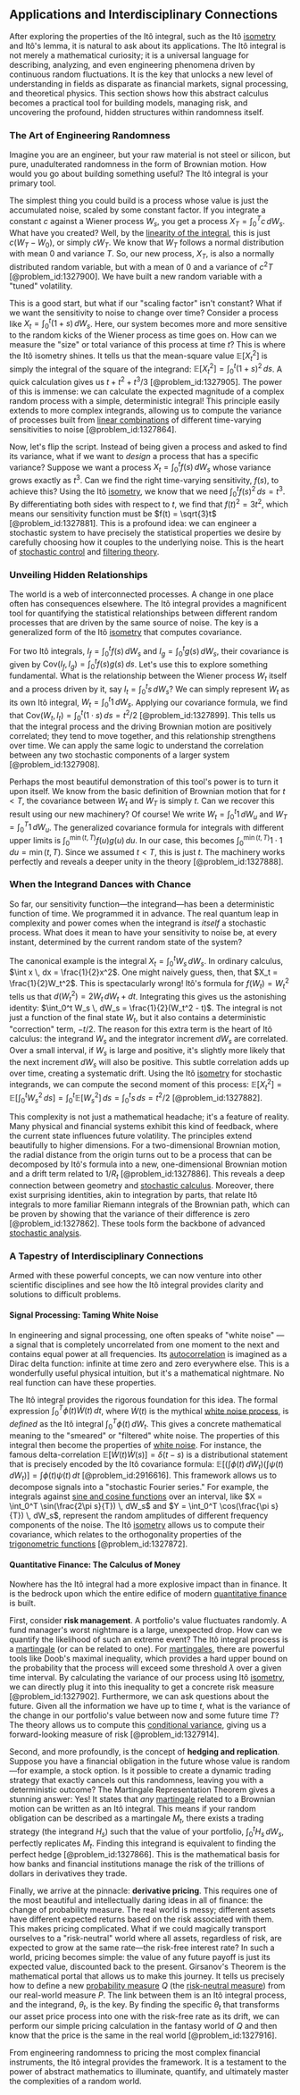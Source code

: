 ## Applications and Interdisciplinary Connections

After exploring the properties of the Itô integral, such as the Itô [isometry](@article_id:150387) and Itô's lemma, it is natural to ask about its applications. The Itô integral is not merely a mathematical curiosity; it is a universal language for describing, analyzing, and even engineering phenomena driven by continuous random fluctuations. It is the key that unlocks a new level of understanding in fields as disparate as financial markets, signal processing, and theoretical physics. This section shows how this abstract calculus becomes a practical tool for building models, managing risk, and uncovering the profound, hidden structures within randomness itself.

### The Art of Engineering Randomness

Imagine you are an engineer, but your raw material is not steel or silicon, but pure, unadulterated randomness in the form of Brownian motion. How would you go about building something useful? The Itô integral is your primary tool.

The simplest thing you could build is a process whose value is just the accumulated noise, scaled by some constant factor. If you integrate a constant $c$ against a Wiener process $W_s$, you get a process $X_T = \int_0^T c \, dW_s$. What have you created? Well, by the [linearity of the integral](@article_id:188899), this is just $c(W_T - W_0)$, or simply $cW_T$. We know that $W_T$ follows a normal distribution with mean 0 and variance $T$. So, our new process, $X_T$, is also a normally distributed random variable, but with a mean of 0 and a variance of $c^2 T$ [@problem_id:1327900]. We have built a new random variable with a "tuned" volatility.

This is a good start, but what if our "scaling factor" isn't constant? What if we want the sensitivity to noise to change over time? Consider a process like $X_t = \int_0^t (1+s) \, dW_s$. Here, our system becomes more and more sensitive to the random kicks of the Wiener process as time goes on. How can we measure the "size" or total variance of this process at time $t$? This is where the Itô isometry shines. It tells us that the mean-square value $\mathbb{E}[X_t^2]$ is simply the integral of the square of the integrand: $\mathbb{E}[X_t^2] = \int_0^t (1+s)^2 \, ds$. A quick calculation gives us $t + t^2 + t^3/3$ [@problem_id:1327905]. The power of this is immense: we can calculate the expected magnitude of a complex random process with a simple, deterministic integral! This principle easily extends to more complex integrands, allowing us to compute the variance of processes built from [linear combinations](@article_id:154249) of different time-varying sensitivities to noise [@problem_id:1327864].

Now, let's flip the script. Instead of being given a process and asked to find its variance, what if we want to *design* a process that has a specific variance? Suppose we want a process $X_t = \int_0^t f(s) \, dW_s$ whose variance grows exactly as $t^3$. Can we find the right time-varying sensitivity, $f(s)$, to achieve this? Using the Itô [isometry](@article_id:150387), we know that we need $\int_0^t f(s)^2 \, ds = t^3$. By differentiating both sides with respect to $t$, we find that $f(t)^2 = 3t^2$, which means our sensitivity function must be $f(t) = \sqrt{3}t$ [@problem_id:1327881]. This is a profound idea: we can engineer a stochastic system to have precisely the statistical properties we desire by carefully choosing how it couples to the underlying noise. This is the heart of [stochastic control](@article_id:170310) and [filtering theory](@article_id:186472).

### Unveiling Hidden Relationships

The world is a web of interconnected processes. A change in one place often has consequences elsewhere. The Itô integral provides a magnificent tool for quantifying the statistical relationships between different random processes that are driven by the same source of noise. The key is a generalized form of the Itô [isometry](@article_id:150387) that computes covariance.

For two Itô integrals, $I_f = \int_0^t f(s) \, dW_s$ and $I_g = \int_0^t g(s) \, dW_s$, their covariance is given by $\text{Cov}(I_f, I_g) = \int_0^t f(s)g(s) \, ds$. Let's use this to explore something fundamental. What is the relationship between the Wiener process $W_t$ itself and a process driven by it, say $I_t = \int_0^t s \, dW_s$? We can simply represent $W_t$ as its own Itô integral, $W_t = \int_0^t 1 \, dW_s$. Applying our covariance formula, we find that $\text{Cov}(W_t, I_t) = \int_0^t (1 \cdot s) \, ds = t^2/2$ [@problem_id:1327899]. This tells us that the integral process and the driving Brownian motion are positively correlated; they tend to move together, and this relationship strengthens over time. We can apply the same logic to understand the correlation between any two stochastic components of a larger system [@problem_id:1327908].

Perhaps the most beautiful demonstration of this tool's power is to turn it upon itself. We know from the basic definition of Brownian motion that for $t < T$, the covariance between $W_t$ and $W_T$ is simply $t$. Can we recover this result using our new machinery? Of course! We write $W_t = \int_0^t 1 \, dW_u$ and $W_T = \int_0^T 1 \, dW_u$. The generalized covariance formula for integrals with different upper limits is $\int_0^{\min(t,T)} f(u)g(u) \, du$. In our case, this becomes $\int_0^{\min(t,T)} 1 \cdot 1 \, du = \min(t,T)$. Since we assumed $t < T$, this is just $t$. The machinery works perfectly and reveals a deeper unity in the theory [@problem_id:1327888].

### When the Integrand Dances with Chance

So far, our sensitivity function—the integrand—has been a deterministic function of time. We programmed it in advance. The real quantum leap in complexity and power comes when the integrand is *itself* a stochastic process. What does it mean to have your sensitivity to noise be, at every instant, determined by the current random state of the system?

The canonical example is the integral $X_t = \int_0^t W_s \, dW_s$. In ordinary calculus, $\int x \, dx = \frac{1}{2}x^2$. One might naively guess, then, that $X_t = \frac{1}{2}W_t^2$. This is spectacularly wrong! Itô's formula for $f(W_t)=W_t^2$ tells us that $d(W_t^2) = 2W_t \, dW_t + dt$. Integrating this gives us the astonishing identity: $\int_0^t W_s \, dW_s = \frac{1}{2}(W_t^2 - t)$. The integral is not just a function of the final state $W_t$, but it also contains a deterministic "correction" term, $-t/2$. The reason for this extra term is the heart of Itô calculus: the integrand $W_s$ and the integrator increment $dW_s$ are correlated. Over a small interval, if $W_s$ is large and positive, it's slightly more likely that the next increment $dW_s$ will also be positive. This subtle correlation adds up over time, creating a systematic drift. Using the Itô [isometry](@article_id:150387) for stochastic integrands, we can compute the second moment of this process: $\mathbb{E}[X_t^2] = \mathbb{E}[\int_0^t W_s^2 \, ds] = \int_0^t \mathbb{E}[W_s^2] \, ds = \int_0^t s \, ds = t^2/2$ [@problem_id:1327882].

This complexity is not just a mathematical headache; it's a feature of reality. Many physical and financial systems exhibit this kind of feedback, where the current state influences future volatility. The principles extend beautifully to higher dimensions. For a two-dimensional Brownian motion, the radial distance from the origin turns out to be a process that can be decomposed by Itô's formula into a new, one-dimensional Brownian motion and a drift term related to $1/R_t$ [@problem_id:1327886]. This reveals a deep connection between geometry and [stochastic calculus](@article_id:143370). Moreover, there exist surprising identities, akin to integration by parts, that relate Itô integrals to more familiar Riemann integrals of the Brownian path, which can be proven by showing that the variance of their difference is zero [@problem_id:1327862]. These tools form the backbone of advanced [stochastic analysis](@article_id:188315).

### A Tapestry of Interdisciplinary Connections

Armed with these powerful concepts, we can now venture into other scientific disciplines and see how the Itô integral provides clarity and solutions to difficult problems.

#### Signal Processing: Taming White Noise

In engineering and signal processing, one often speaks of "white noise" — a signal that is completely uncorrelated from one moment to the next and contains equal power at all frequencies. Its [autocorrelation](@article_id:138497) is imagined as a Dirac delta function: infinite at time zero and zero everywhere else. This is a wonderfully useful physical intuition, but it's a mathematical nightmare. No real function can have these properties.

The Itô integral provides the rigorous foundation for this idea. The formal expression $\int_0^T \phi(t) \dot{W}(t) \, dt$, where $\dot{W}(t)$ is the mythical [white noise process](@article_id:146383), is *defined* as the Itô integral $\int_0^T \phi(t) \, dW_t$. This gives a concrete mathematical meaning to the "smeared" or "filtered" white noise. The properties of this integral then become the properties of [white noise](@article_id:144754). For instance, the famous delta-correlation $\mathbb{E}[\dot{W}(t)\dot{W}(s)] = \delta(t-s)$ is a distributional statement that is precisely encoded by the Itô covariance formula: $\mathbb{E}[(\int \phi(t) \, dW_t)(\int \psi(t) \, dW_t)] = \int \phi(t)\psi(t) \, dt$ [@problem_id:2916616]. This framework allows us to decompose signals into a "stochastic Fourier series." For example, the integrals against [sine and cosine functions](@article_id:171646) over an interval, like $X = \int_0^T \sin(\frac{2\pi s}{T}) \, dW_s$ and $Y = \int_0^T \cos(\frac{\pi s}{T}) \, dW_s$, represent the random amplitudes of different frequency components of the noise. The Itô [isometry](@article_id:150387) allows us to compute their covariance, which relates to the orthogonality properties of the [trigonometric functions](@article_id:178424) [@problem_id:1327872].

#### Quantitative Finance: The Calculus of Money

Nowhere has the Itô integral had a more explosive impact than in finance. It is the bedrock upon which the entire edifice of modern [quantitative finance](@article_id:138626) is built.

First, consider **risk management**. A portfolio's value fluctuates randomly. A fund manager's worst nightmare is a large, unexpected drop. How can we quantify the likelihood of such an extreme event? The Itô integral process is a [martingale](@article_id:145542) (or can be related to one). For [martingales](@article_id:267285), there are powerful tools like Doob's maximal inequality, which provides a hard upper bound on the probability that the process will exceed some threshold $\lambda$ over a given time interval. By calculating the variance of our process using Itô [isometry](@article_id:150387), we can directly plug it into this inequality to get a concrete risk measure [@problem_id:1327902]. Furthermore, we can ask questions about the future. Given all the information we have up to time $t$, what is the variance of the change in our portfolio's value between now and some future time $T$? The theory allows us to compute this [conditional variance](@article_id:183309), giving us a forward-looking measure of risk [@problem_id:1327914].

Second, and more profoundly, is the concept of **hedging and replication**. Suppose you have a financial obligation in the future whose value is random—for example, a stock option. Is it possible to create a dynamic trading strategy that exactly cancels out this randomness, leaving you with a deterministic outcome? The Martingale Representation Theorem gives a stunning answer: Yes! It states that *any* [martingale](@article_id:145542) related to a Brownian motion can be written as an Itô integral. This means if your random obligation can be described as a martingale $M_t$, there exists a trading strategy (the integrand $H_s$) such that the value of your portfolio, $\int_0^t H_s \, dW_s$, perfectly replicates $M_t$. Finding this integrand is equivalent to finding the perfect hedge [@problem_id:1327866]. This is the mathematical basis for how banks and financial institutions manage the risk of the trillions of dollars in derivatives they trade.

Finally, we arrive at the pinnacle: **derivative pricing**. This requires one of the most beautiful and intellectually daring ideas in all of finance: the change of probability measure. The real world is messy; different assets have different expected returns based on the risk associated with them. This makes pricing complicated. What if we could magically transport ourselves to a "risk-neutral" world where all assets, regardless of risk, are expected to grow at the same rate—the risk-free interest rate? In such a world, pricing becomes simple: the value of any future payoff is just its expected value, discounted back to the present. Girsanov's Theorem is the mathematical portal that allows us to make this journey. It tells us precisely how to define a new [probability measure](@article_id:190928) $Q$ (the [risk-neutral measure](@article_id:146519)) from our real-world measure $P$. The link between them is an Itô integral process, and the integrand, $\theta_t$, is the key. By finding the specific $\theta_t$ that transforms our asset price process into one with the risk-free rate as its drift, we can perform our simple pricing calculation in the fantasy world of $Q$ and then know that the price is the same in the real world [@problem_id:1327916].

From engineering randomness to pricing the most complex financial instruments, the Itô integral provides the framework. It is a testament to the power of abstract mathematics to illuminate, quantify, and ultimately master the complexities of a random world.
